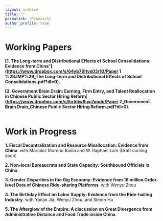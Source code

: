 ```yaml
---
layout: archive
title: ""
permalink: /Research/
author_profile: true
---
```

# Working Papers
**[1. The Long-term and Distributional Effects of School Consolidations: Evidence from China”](https://www.dropbox.com/s/64yb79ltvs03r10/Paper 1 %28JMP%29_The Long-term and Distributional Effects of School Consolidations.pdf?dl=0)**.    

**[2. Government Brain Drain: Earning, Firm Entry, and Talent Reallocation in Chinese Public Sector Hiring Reform](https://www.dropbox.com/s/lhr55w9iyc7opdo/Paper 2_Government Brain Drain_Chinese Public Sector Hiring Reform.pdf?dl=0)**.      
&nbsp;


# Work in Progress
**1. Fiscal Decentralization and Resource Misallocation: Evidence from China**. with Marialuz Moreno Badia and W. Raphael Lam (Draft coming soon)           

**2. Non-local Bureaucrats and State Capacity: Southbound Officials in China**.          

**3. Gender Disparities in the Gig Economy: Evidence from 16 million Order-level Data of Chinese Ride-sharing Platforms**. with Wenyu Zhou     

**4. The Birthday Effect on Labor Supply: Evidence from the Ride-hailing Industry**. with Yanan Jia, Wenyu Zhou, and Simon Hu 

**5. The Afterglow of the Empire: A discussion on Great Divergence from Administrative Distance and Food Trade inside China**.
